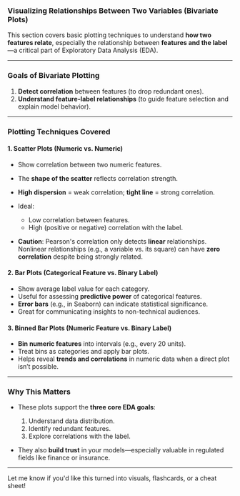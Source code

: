### **Visualizing Relationships Between Two Variables (Bivariate Plots)**

This section covers basic plotting techniques to understand **how two features relate**, especially the relationship between **features and the label**—a critical part of Exploratory Data Analysis (EDA).

---

### **Goals of Bivariate Plotting**

1. **Detect correlation** between features (to drop redundant ones).
2. **Understand feature-label relationships** (to guide feature selection and explain model behavior).

---

### **Plotting Techniques Covered**

#### 1. **Scatter Plots (Numeric vs. Numeric)**

* Show correlation between two numeric features.
* The **shape of the scatter** reflects correlation strength.
* **High dispersion** = weak correlation; **tight line** = strong correlation.
* Ideal:

  * Low correlation between features.
  * High (positive or negative) correlation with the label.
* **Caution**: Pearson's correlation only detects **linear** relationships. Nonlinear relationships (e.g., a variable vs. its square) can have **zero correlation** despite being strongly related.

#### 2. **Bar Plots (Categorical Feature vs. Binary Label)**

* Show average label value for each category.
* Useful for assessing **predictive power** of categorical features.
* **Error bars** (e.g., in Seaborn) can indicate statistical significance.
* Great for communicating insights to non-technical audiences.

#### 3. **Binned Bar Plots (Numeric Feature vs. Binary Label)**

* **Bin numeric features** into intervals (e.g., every 20 units).
* Treat bins as categories and apply bar plots.
* Helps reveal **trends and correlations** in numeric data when a direct plot isn’t possible.

---

### **Why This Matters**

* These plots support the **three core EDA goals**:

  1. Understand data distribution.
  2. Identify redundant features.
  3. Explore correlations with the label.
* They also **build trust** in your models—especially valuable in regulated fields like finance or insurance.

---

Let me know if you'd like this turned into visuals, flashcards, or a cheat sheet!
